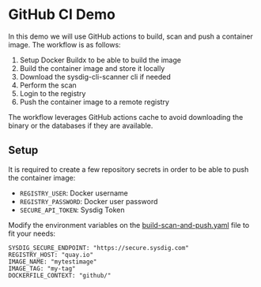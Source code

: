 # GitHub CI Demo

In this demo we will use GitHub actions to build, scan and push a container image.
The workflow is as follows:

1. Setup Docker Buildx to be able to build the image
2. Build the container image and store it locally
3. Download the sysdig-cli-scanner cli if needed
4. Perform the scan
5. Login to the registry
6. Push the container image to a remote registry

The workflow leverages GitHub actions cache to avoid downloading the binary or
the databases if they are available.

## Setup

It is required to create a few repository secrets in order to be able to push the
container image:

* `REGISTRY_USER`: Docker username
* `REGISTRY_PASSWORD`: Docker user password
* `SECURE_API_TOKEN`: Sysdig Token

Modify the environment variables on the [build-scan-and-push.yaml](build-scan-and-push.yaml) file to fit your needs:

```
SYSDIG_SECURE_ENDPOINT: "https://secure.sysdig.com"
REGISTRY_HOST: "quay.io"
IMAGE_NAME: "mytestimage"
IMAGE_TAG: "my-tag"
DOCKERFILE_CONTEXT: "github/"
```
